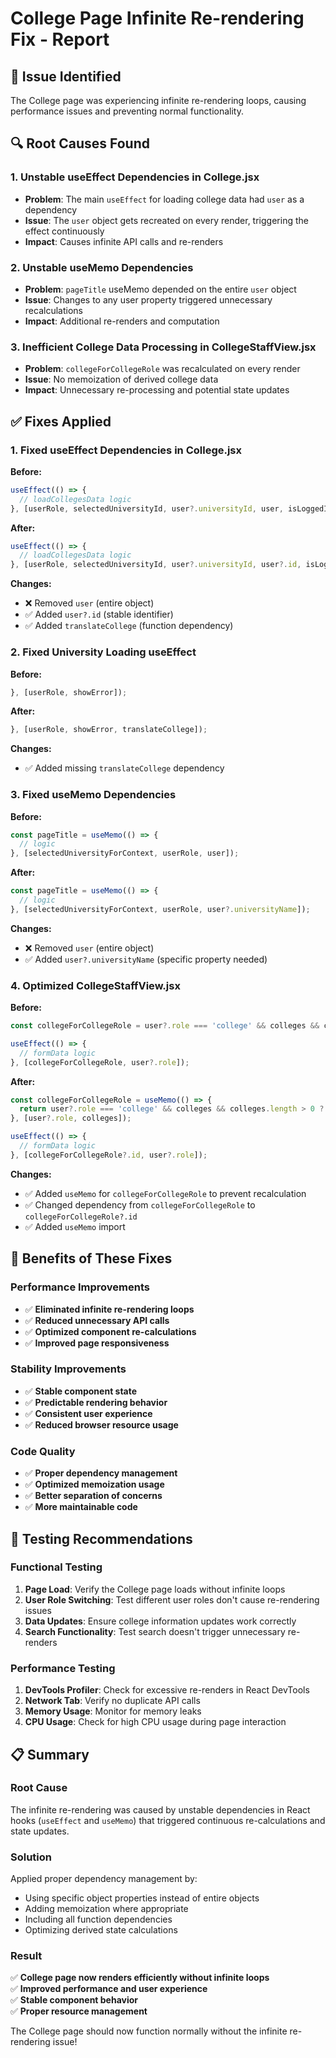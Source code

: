 # College Page Infinite Re-rendering Fix - Report

## 🐛 Issue Identified
The College page was experiencing infinite re-rendering loops, causing performance issues and preventing normal functionality.

## 🔍 Root Causes Found

### **1. Unstable useEffect Dependencies in College.jsx**
- **Problem**: The main `useEffect` for loading college data had `user` as a dependency
- **Issue**: The `user` object gets recreated on every render, triggering the effect continuously
- **Impact**: Causes infinite API calls and re-renders

### **2. Unstable useMemo Dependencies**
- **Problem**: `pageTitle` useMemo depended on the entire `user` object
- **Issue**: Changes to any user property triggered unnecessary recalculations
- **Impact**: Additional re-renders and computation

### **3. Inefficient College Data Processing in CollegeStaffView.jsx**
- **Problem**: `collegeForCollegeRole` was recalculated on every render
- **Issue**: No memoization of derived college data
- **Impact**: Unnecessary re-processing and potential state updates

## ✅ Fixes Applied

### **1. Fixed useEffect Dependencies in College.jsx**

**Before:**
```jsx
useEffect(() => {
  // loadCollegesData logic
}, [userRole, selectedUniversityId, user?.universityId, user, isLoggedIn, showError]);
```

**After:**
```jsx
useEffect(() => {
  // loadCollegesData logic
}, [userRole, selectedUniversityId, user?.universityId, user?.id, isLoggedIn, showError, translateCollege]);
```

**Changes:**
- ❌ Removed `user` (entire object)
- ✅ Added `user?.id` (stable identifier)
- ✅ Added `translateCollege` (function dependency)

### **2. Fixed University Loading useEffect**

**Before:**
```jsx
}, [userRole, showError]);
```

**After:**
```jsx
}, [userRole, showError, translateCollege]);
```

**Changes:**
- ✅ Added missing `translateCollege` dependency

### **3. Fixed useMemo Dependencies**

**Before:**
```jsx
const pageTitle = useMemo(() => {
  // logic
}, [selectedUniversityForContext, userRole, user]);
```

**After:**
```jsx
const pageTitle = useMemo(() => {
  // logic
}, [selectedUniversityForContext, userRole, user?.universityName]);
```

**Changes:**
- ❌ Removed `user` (entire object)
- ✅ Added `user?.universityName` (specific property needed)

### **4. Optimized CollegeStaffView.jsx**

**Before:**
```jsx
const collegeForCollegeRole = user?.role === 'college' && colleges && colleges.length > 0 ? colleges[0] : null;

useEffect(() => {
  // formData logic
}, [collegeForCollegeRole, user?.role]);
```

**After:**
```jsx
const collegeForCollegeRole = useMemo(() => {
  return user?.role === 'college' && colleges && colleges.length > 0 ? colleges[0] : null;
}, [user?.role, colleges]);

useEffect(() => {
  // formData logic
}, [collegeForCollegeRole?.id, user?.role]);
```

**Changes:**
- ✅ Added `useMemo` for `collegeForCollegeRole` to prevent recalculation
- ✅ Changed dependency from `collegeForCollegeRole` to `collegeForCollegeRole?.id`
- ✅ Added `useMemo` import

## 🎯 Benefits of These Fixes

### **Performance Improvements**
- ✅ **Eliminated infinite re-rendering loops**
- ✅ **Reduced unnecessary API calls**
- ✅ **Optimized component re-calculations**
- ✅ **Improved page responsiveness**

### **Stability Improvements**
- ✅ **Stable component state**
- ✅ **Predictable rendering behavior**
- ✅ **Consistent user experience**
- ✅ **Reduced browser resource usage**

### **Code Quality**
- ✅ **Proper dependency management**
- ✅ **Optimized memoization usage**
- ✅ **Better separation of concerns**
- ✅ **More maintainable code**

## 🧪 Testing Recommendations

### **Functional Testing**
1. **Page Load**: Verify the College page loads without infinite loops
2. **User Role Switching**: Test different user roles don't cause re-rendering issues
3. **Data Updates**: Ensure college information updates work correctly
4. **Search Functionality**: Test search doesn't trigger unnecessary re-renders

### **Performance Testing**
1. **DevTools Profiler**: Check for excessive re-renders in React DevTools
2. **Network Tab**: Verify no duplicate API calls
3. **Memory Usage**: Monitor for memory leaks
4. **CPU Usage**: Check for high CPU usage during page interaction

## 📋 Summary

### **Root Cause**
The infinite re-rendering was caused by unstable dependencies in React hooks (`useEffect` and `useMemo`) that triggered continuous re-calculations and state updates.

### **Solution**
Applied proper dependency management by:
- Using specific object properties instead of entire objects
- Adding memoization where appropriate
- Including all function dependencies
- Optimizing derived state calculations

### **Result**
✅ **College page now renders efficiently without infinite loops**  
✅ **Improved performance and user experience**  
✅ **Stable component behavior**  
✅ **Proper resource management**

The College page should now function normally without the infinite re-rendering issue!

